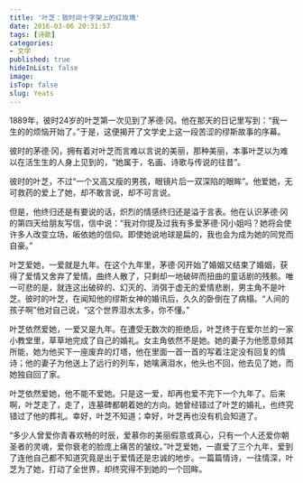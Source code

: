 ```yaml
---
title: '叶芝：致时间十字架上的红玫瑰'
date: 2016-03-06 20:31:57
tags: [诗歌]
categories:
- 文学
published: true
hideInList: false
image: 
isTop: false
slug: Yeats
---
```

1889年，彼时24岁的叶芝第一次见到了茅德·冈。他在那天的日记里写到：“我一生的的烦恼开始了。”于是，这便揭开了文学史上这一段苦涩的缪斯故事的序幕。

彼时的茅德·冈，拥有着对叶芝而言难以言说的美丽，那种美丽，本事叶芝以为难以在活生生的人身上见到的，“她属于，名画、诗歌与传说的往昔”。

彼时的叶芝，不过“一个又高又瘦的男孩，眼镜片后一双深陷的眼眸”。他爱她，无可救药的爱上了她，却不敢言说，却不可言说。

但是，他终归还是有要说的话，炽烈的情感终归还是溢于言表。他在认识茅德·冈的第四天给朋友写信，信中说：“我对你提及过我有多爱茅德·冈小姐吗？她将会使许多人改变立场，皈依她的信仰。即使她说地球是扁的，我也会为成为她的同党而自豪。”

叶芝爱她，一爱就是九年。在这个九年里，茅德·冈开始了婚姻又结束了婚姻，获得了爱情又舍弃了爱情。曲终人散了，只剩却一地破碎而扭曲的童话剧的残骸。唯一可悲的是，就连这出破碎的、幻灭的、消弭于虚无的爱情悲剧，男主角不是叶芝。彼时的叶芝，在闻知他的缪斯女神的婚讯后，久久的卧倒在了病榻。“人间的孩子啊”他对自己说，“这个世界泪水太多，你不懂。”

叶芝依然爱她，一爱又是九年。在遭受无数次的拒绝后，叶芝终于在爱尔兰的一家小教堂里，草草地完成了自己的婚礼。女主角依然不是她。她的妻子为他愿意倾其所能，她为他买下一座废弃的灯塔，他在里面一首一首的写着注定没有回复的情诗；他的妻子为他送上了远行的列车，她噙满泪水，他头也不回，他去见了她，而她独自回了家。

叶芝依然爱她，他不能不爱她。只是这一爱，却再也爱不完下一个九年了。后来啊，叶芝走了，走了，连墓碑都朝着她的方向。她曾经错过了叶芝的婚礼，也终究错过了他的葬礼。幸好，叶芝不知道；幸好，叶芝再也没有机会知道了。

“多少人曾爱你青春欢畅的时辰，爱慕你的美丽假意或真心，只有一个人还爱你朝圣者的灵魂，爱你衰老的脸庞上痛苦的皱纹。”叶芝爱她，一直爱了三个九年，爱到了连他自己都不知道究竟是出于爱情还是忠诚的地步。一篇篇情诗，一往情深，叶芝为了她，打动了全世界，却终究得不到她的一个回眸。